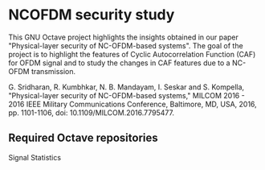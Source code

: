 # NCOFDM security study

This GNU Octave project highlights the insights obtained in our paper "Physical-layer security of NC-OFDM-based systems". The goal of the project is to highlight the features of Cyclic Autocorrelation Function (CAF) for OFDM signal and to study the changes in CAF features due to a NC-OFDM transmission.

G. Sridharan, R. Kumbhkar, N. B. Mandayam, I. Seskar and S. Kompella, "Physical-layer security of NC-OFDM-based systems," MILCOM 2016 - 2016 IEEE Military Communications Conference, Baltimore, MD, USA, 2016, pp. 1101-1106, doi: 10.1109/MILCOM.2016.7795477.

## Required Octave repositories
Signal
Statistics

